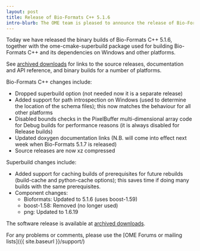 ```yaml
---
layout: post
title: Release of Bio-Formats C++ 5.1.6
intro-blurb: The OME team is pleased to announce the release of Bio-Formats C++ 5.1.6 binary builds and ome-cmake-superbuild package
---
```

Today we have released the binary builds of Bio-Formats C++ 5.1.6, together with the ome-cmake-superbuild package used for building Bio-Formats C++ and its dependencies on Windows and other platforms.

See [archived downloads](http://downloads.openmicroscopy.org/bio-formats-cpp/5.1.6/) for links to the source releases, documentation and API reference, and binary builds for a number of platforms.

Bio-Formats C++ changes include:

- Dropped superbuild option (not needed now it is a separate release)
- Added support for path introspection on Windows (used to determine the location of the schema files); this now matches the behaviour for all other platforms
- Disabled bounds checks in the PixelBuffer multi-dimensional array code for Debug builds for performance reasons (it is always disabled for Release builds)
- Updated doxygen documentation links (N.B. will come into effect next week when Bio-Formats 5.1.7 is released)
- Source releases are now xz compressed

Superbuild changes include:

- Added support for caching builds of prerequisites for future rebuilds (build-cache and python-cache options); this saves time if doing many builds with the same prerequisites.
- Component changes:
    - Bioformats: Updated to 5.1.6 (uses boost-1.59)
    - boost-1.58: Removed (no longer used)
    - png: Updated to 1.6.19

The software release is available at [archived downloads](http://downloads.openmicroscopy.org/bio-formats-cpp/5.1.6).

For any problems or comments, please use the [OME Forums or mailing lists]({{ site.baseurl }}/support/)
